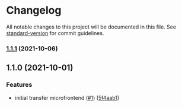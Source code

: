# Changelog

All notable changes to this project will be documented in this file. See [standard-version](https://github.com/conventional-changelog/standard-version) for commit guidelines.

### [1.1.1](https://github.com/mojaloop/reporting-hub-bop-trx-ui/compare/v1.1.0...v1.1.1) (2021-10-06)

## 1.1.0 (2021-10-01)


### Features

* initial transfer microfrontend ([#1](https://github.com/mojaloop/reporting-hub-bop-trx-ui/issues/1)) ([5f4aab1](https://github.com/mojaloop/reporting-hub-bop-trx-ui/commit/5f4aab13e35c54b5f8beecf06bb26ebc318d3015))
